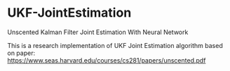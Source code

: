 # UKF-JointEstimation
Unscented Kalman Filter Joint Estimation With Neural Network

This is a research implementation of UKF Joint Estimation algorithm based on paper:
https://www.seas.harvard.edu/courses/cs281/papers/unscented.pdf


